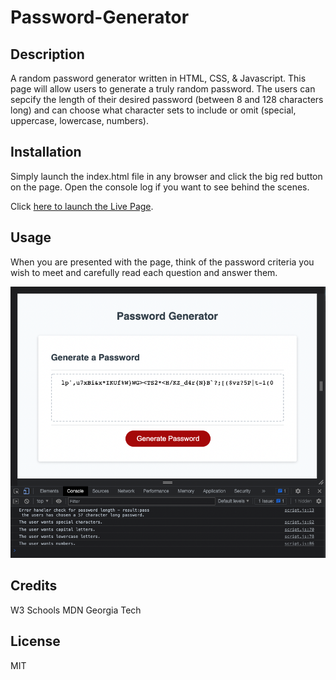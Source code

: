 # Password-Generator

## Description

A random password generator written in HTML, CSS, &amp; Javascript. This page will allow users to generate a truly random password. The users can sepcify the length of their desired password (between 8 and 128 characters long) and can choose what character sets to include or omit (special, uppercase, lowercase, numbers).

## Installation

Simply launch the index.html file in any browser and click the big red button on the page. Open the console log if you want to see behind the scenes.

Click [here to launch the Live Page](https://rowe2ry.github.io/Password-Generator/).

## Usage

When you are presented with the page, think of the password criteria you wish to meet and carefully read each question and answer them.

![A Screenshot of the result of using the application](./readme-Images/PassGen-screenshot.png
)

## Credits

W3 Schools
MDN
Georgia Tech

## License

MIT